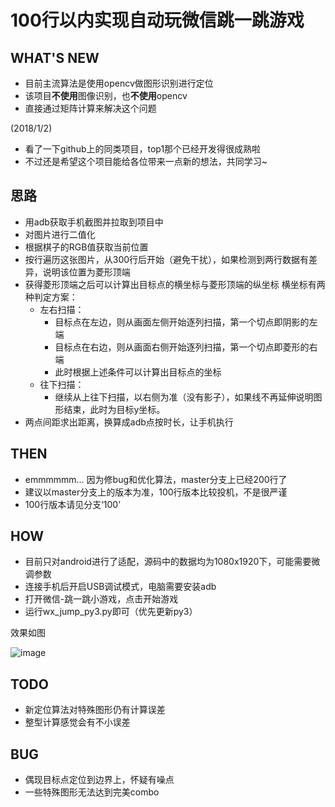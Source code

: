 # 100行以内实现自动玩微信跳一跳游戏

## WHAT'S NEW ##
- 目前主流算法是使用opencv做图形识别进行定位
- 该项目**不使用**图像识别，也**不使用**opencv
- 直接通过矩阵计算来解决这个问题

(2018/1/2) 
- 看了一下github上的同类项目，top1那个已经开发得很成熟啦
- 不过还是希望这个项目能给各位带来一点新的想法，共同学习~

## 思路

- 用adb获取手机截图并拉取到项目中
- 对图片进行二值化
- 根据棋子的RGB值获取当前位置
- 按行遍历这张图片，从300行后开始（避免干扰），如果检测到两行数据有差异，说明该位置为菱形顶端
- 获得菱形顶端之后可以计算出目标点的横坐标与菱形顶端的纵坐标
横坐标有两种判定方案：
    - 左右扫描：
        - 目标点在左边，则从画面左侧开始逐列扫描，第一个切点即阴影的左端
        - 目标点在右边，则从画面右侧开始逐列扫描，第一个切点即菱形的右端
        - 此时根据上述条件可以计算出目标点的坐标
    - 往下扫描：
        - 继续从上往下扫描，以右侧为准（没有影子），如果线不再延伸说明图形结束，此时为目标y坐标。
- 两点间距求出距离，换算成adb点按时长，让手机执行

## THEN
- emmmmmm... 因为修bug和优化算法，master分支上已经200行了
- 建议以master分支上的版本为准，100行版本比较投机，不是很严谨
- 100行版本请见分支‘100’

## HOW

- 目前只对android进行了适配，源码中的数据均为1080x1920下，可能需要微调参数
- 连接手机后开启USB调试模式，电脑需要安装adb
- 打开微信-跳一跳小游戏，点击开始游戏
- 运行wx_jump_py3.py即可（优先更新py3）

效果如图

 ![image](https://github.com/williamfzc/wx_jump/raw/master/demo.jpg)

## TODO

- 新定位算法对特殊图形仍有计算误差
- 整型计算感觉会有不小误差

## BUG

- 偶现目标点定位到边界上，怀疑有噪点
- 一些特殊图形无法达到完美combo